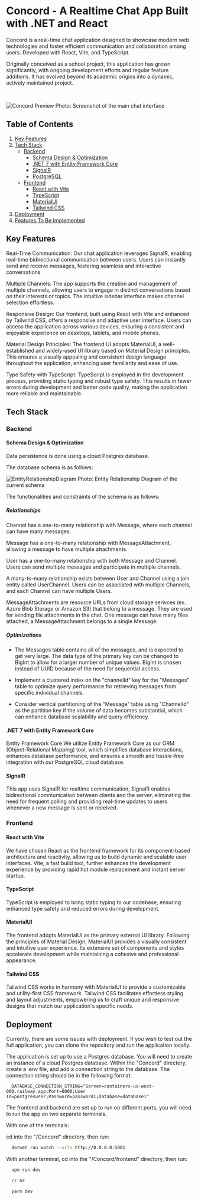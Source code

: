 # Concord - A Realtime Chat App Built with .NET and React

Concord is a real-time chat application designed to showcase modern web technologies and foster efficient communication and collaboration among users. Developed with React, Vite, and TypeScript.

Originally conceived as a school project, this application has grown significantly, with ongoing development efforts and regular feature additions. It has evolved beyond its academic origins into a dynamic, actively maintained project.


<br>

![Concord Preview](./Concord/frontend/public/Chat_Interface.png)
Photo: Screenshot of the main chat interface

## Table of Contents

1. [Key Features](#key-features)
2. [Tech Stack](#tech-stack)
   - [Backend](#backend)
     - [Schema Design & Optimization](#schema-design--optimization)
     - [.NET 7 with Entity Framework Core](#net-7-with-entity-framework-core)
     - [SignalR](#signalr)
     - [PostgreSQL](#postgresql)
   - [Frontend](#frontend)
     - [React with Vite](#react-with-vite)
     - [TypeScript](#typescript)
     - [MaterialUI](#materialui)
     - [Tailwind CSS](#tailwind-css)
3. [Deployment](#deployment)
4. [Features To Be Implemented](#features-to-be-implemented)


## Key Features

Real-Time Communication:
Our chat application leverages SignalR, enabling real-time bidirectional communication between users. Users can instantly send and receive messages, fostering seamless and interactive conversations

Multiple Channels:
The app supports the creation and management of multiple channels, allowing users to engage in distinct conversations based on their interests or topics. The intuitive sidebar interface makes channel selection effortless.

Responsive Design:
Our frontend, built using React with Vite and enhanced by Tailwind CSS, offers a responsive and adaptive user interface. Users can access the application across various devices, ensuring a consistent and enjoyable experience on desktops, tablets, and mobile phones.

Material Design Principles:
The frontend UI adopts MaterialUI, a well-established and widely-used UI library based on Material Design principles. This ensures a visually appealing and consistent design language throughout the application, enhancing user familiarity and ease of use.

Type Safety with TypeScript:
TypeScript is employed in the development process, providing static typing and robust type safety. This results in fewer errors during development and better code quality, making the application more reliable and maintainable.

## Tech Stack

### Backend

#### Schema Design & Optimization

Data persistence is done using a cloud Postgres database.

The database schema is as follows: 

![EntityRelationshipDiagram](./Concord/frontend/public/EntityRelationshipDiagram.png)
Photo: Entity Relationship Diagram of the current schema

The functionalities and constraints of the schema is as follows:

##### Relationships

Channel has a one-to-many relationship with Message, where each channel can have many messages.

Message has a one-to-many relationship with MessageAttachment, allowing a message to have multiple attachments.

User has a one-to-many relationship with both Message and Channel. Users can send multiple messages and participate in multiple channels.

A many-to-many relationship exists between User and Channel using a join entity called UserChannel. Users can be associated with multiple Channels, and each Channel can have multiple Users.

MessageAttachments are resource URLs from cloud storage serivces (ex. Azure Blob Storage or Amazon S3) that belong to a message. They are used for sending file attachments in the chat. One message can have many files attached,  a MessageAttachment belongs to a single Message.

##### Optimizations

* The Messages table contains all of the messages, and is expected to get very large. The data type of the primary key can be changed to BigInt to allow for a larger number of unique values. BigInt is chosen instead of UUID because of the need for sequential access.

* Implement a clustered index on the "channelId" key for the "Messages" table to optimize query performance for retrieving messages from specific individual channels.  

* Consider vertical partitioning of the "Message" table using "ChannelId" as the partition key if the volume of data becomes substantial, which can enhance database scalability and query efficiency.



#### .NET 7 with Entity Framework Core

Entity Framework Core We utilize Entity Framework Core as our ORM (Object-Relational Mapping) tool, which simplifies database interactions, enhances database performance, and ensures a smooth and hassle-free integration with our PostgreSQL cloud database.

#### SignalR

This app uses SignalR for realtime communication, SignalR enables bidirectional communication between clients and the server, eliminating the need for frequent polling and providing real-time updates to users whenever a new message is sent or received.


### Frontend

#### React with Vite

We have chosen React as the frontend framework for its component-based architecture and reactivity, allowing us to build dynamic and scalable user interfaces. Vite, a fast build tool, further enhances the development experience by providing rapid hot module replacement and instant server startup.

#### TypeScript

TypeScript is employed to bring static typing to our codebase, ensuring enhanced type safety and reduced errors during development.

#### MaterialUI

The frontend adopts MaterialUI as the primary external UI library. Following the principles of Material Design, MaterialUI provides a visually consistent and intuitive user experience. Its extensive set of components and styles accelerate development while maintaining a cohesive and professional appearance.

#### Tailwind CSS

Tailwind CSS works in harmony with MaterialUI to provide a customizable and utility-first CSS framework. Tailwind CSS facilitates effortless styling and layout adjustments, empowering us to craft unique and responsive designs that match our application's specific needs.

## Deployment

Currently, there are some issues with deployment. If you wish to test out the full application, you can clone the repository and run the application locally.

The application is set up to use a Postgres database. You will need to create an instance of a cloud Postgres database. Within the "Concord" directory, create a .env file, and add a connection string to the database. The connection string should be in the following format:

```
  DATABASE_CONNECTION_STRING="Server=containers-us-west-000.railway.app;Port=0000;User Id=postgresuser;Password=password1;Database=database1"
```

The frontend and backend are set up to run on different ports, you will need to run the app on two separate terminals. 

With one of the terminals: 

cd into the "/Concord" directory, then run: 

```bash
  dotnet run watch --urls http://0.0.0.0:5001
```

With another terminal, cd into the "/Concord/frontend" directory, then run: 

```bash
  npm run dev

  // or 

  yarn dev
```
